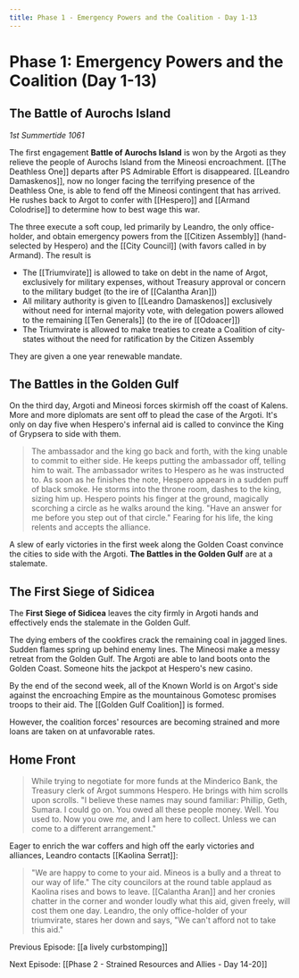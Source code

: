 ```yaml
---
title: Phase 1 - Emergency Powers and the Coalition - Day 1-13
---
```


# Phase 1: Emergency Powers and the Coalition (Day 1-13)

## The Battle of Aurochs Island

*1st Summertide 1061*

The first engagement **Battle of Aurochs Island** is won by the Argoti as they relieve the people of Aurochs Island from the Mineosi encroachment. [[The Deathless One]] departs after PS Admirable Effort is disappeared. [[Leandro Damaskenos]], now no longer facing the terrifying presence of the Deathless One, is able to fend off the Mineosi contingent that has arrived. He rushes back to Argot to confer with [[Hespero]] and [[Armand Colodrise]] to determine how to best wage this war. 

The three execute a soft coup, led primarily by Leandro, the only office-holder, and obtain emergency powers from the [[Citizen Assembly]] (hand-selected by Hespero) and the [[City Council]] (with favors called in by Armand). The result is 

- The [[Triumvirate]] is allowed to take on debt in the name of Argot, exclusively for military expenses, without Treasury approval or concern to the military budget (to the ire of [[Calantha Aran]])
- All military authority is given to [[Leandro Damaskenos]] exclusively without need for internal majority vote, with delegation powers allowed to the remaining [[Ten Generals]] (to the ire of [[Odoacer]])
- The Triumvirate is allowed to make treaties to create a Coalition of city-states without the need for ratification by the Citizen Assembly 

They are given a one year renewable mandate. 

## The Battles in the Golden Gulf

On the third day, Argoti and Mineosi forces skirmish off the coast of Kalens. More and more diplomats are sent off to plead the case of the Argoti. It's only on day five when Hespero's infernal aid is called to convince the King of Grypsera to side with them. 

> The ambassador and the king go back and forth, with the king unable to commit to either side. He keeps putting the ambassador off, telling him to wait. The ambassador writes to Hespero as he was instructed to. As soon as he finishes the note, Hespero appears in a sudden puff of black smoke. He storms into the throne room, dashes to the king, sizing him up. Hespero points his finger at the ground, magically scorching a circle as he walks around the king. "Have an answer for me before you step out of that circle." Fearing for his life, the king relents and accepts the alliance.

A slew of early victories in the first week along the Golden Coast convince the cities to side with the Argoti. **The Battles in the Golden Gulf** are at a stalemate.

## The First Siege of Sidicea

The **First Siege of Sidicea** leaves the city firmly in Argoti hands and effectively ends the stalemate in the Golden Gulf. 

The dying embers of the cookfires crack the remaining coal in jagged lines. Sudden flames spring up behind enemy lines. The Mineosi make a messy retreat from the Golden Gulf. The Argoti are able to land boots onto the Golden Coast. Someone hits the jackpot at Hespero's new casino.

By the end of the second week, all of the Known World is on Argot's side against the encroaching Empire as the mountainous Gomotesc promises troops to their aid. The [[Golden Gulf Coalition]] is formed. 

However, the coalition forces' resources are becoming strained and more loans are taken on at unfavorable rates.


## Home Front
> While trying to negotiate for more funds at the Minderico Bank, the Treasury clerk of Argot summons Hespero. He brings with him scrolls upon scrolls. "I believe these names may sound familiar: Phillip, Geth, Sumara. I could go on. You owed all these people money. Well. You used to. Now you owe _me_, and I am here to collect. Unless we can come to a different arrangement."

Eager to enrich the war coffers and high off the early victories and alliances, Leandro contacts [[Kaolina Serrat]]:

> "We are happy to come to your aid. Mineos is a bully and a threat to our way of life." The city councilors at the round table applaud as Kaolina rises and bows to leave. [[Calantha Aran]] and her cronies chatter in the corner and wonder loudly what this aid, given freely, will cost them one day. Leandro, the only office-holder of your triumvirate, stares her down and says, "We can't afford not to take this aid."


Previous Episode: [[a lively curbstomping]]

Next Episode: [[Phase 2 - Strained Resources and Allies - Day 14-20]]
